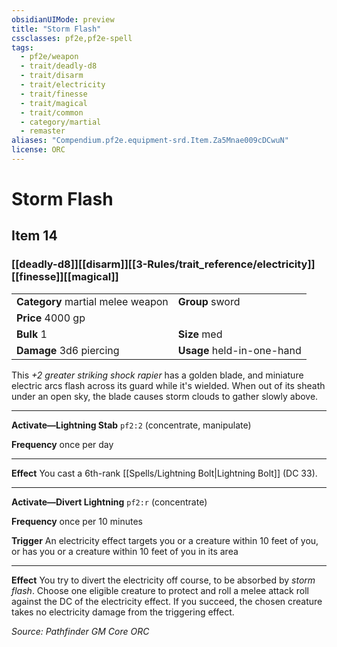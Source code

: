 ```yaml
---
obsidianUIMode: preview
title: "Storm Flash"
cssclasses: pf2e,pf2e-spell
tags:
  - pf2e/weapon
  - trait/deadly-d8
  - trait/disarm
  - trait/electricity
  - trait/finesse
  - trait/magical
  - trait/common
  - category/martial
  - remaster
aliases: "Compendium.pf2e.equipment-srd.Item.Za5Mnae009cDCwuN"
license: ORC
---
```

# Storm Flash
## Item 14
### [[deadly-d8]][[disarm]][[3-Rules/trait_reference/electricity]][[finesse]][[magical]]

|  |  |
| -- | -- |
| **Category** martial melee weapon | **Group** sword |
| **Price** 4000 gp |  |
| **Bulk** 1 | **Size** med |
| **Damage** 3d6 piercing  | **Usage** held-in-one-hand |



This _+2 greater striking shock rapier_ has a golden blade, and miniature electric arcs flash across its guard while it's wielded. When out of its sheath under an open sky, the blade causes storm clouds to gather slowly above.

* * *

**Activate—Lightning Stab** `pf2:2` (concentrate, manipulate)

**Frequency** once per day

* * *

**Effect** You cast a 6th-rank [[Spells/Lightning Bolt|Lightning Bolt]] (DC 33).

* * *

**Activate—Divert Lightning** `pf2:r` (concentrate)

**Frequency** once per 10 minutes

**Trigger** An electricity effect targets you or a creature within 10 feet of you, or has you or a creature within 10 feet of you in its area

* * *

**Effect** You try to divert the electricity off course, to be absorbed by _storm flash_. Choose one eligible creature to protect and roll a melee attack roll against the DC of the electricity effect. If you succeed, the chosen creature takes no electricity damage from the triggering effect.

*Source: Pathfinder GM Core*
*ORC*